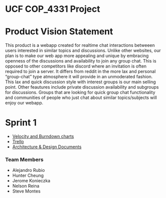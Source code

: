 # UCF COP_4331 Project

# Product Vision Statement

This product is a webapp created for realtime chat interactions betweeen users interested in similar topics and discussions.
Unlike other websites, our plan is to make our web app more appealing and unique by embracing openness of the discussions 
and availability to join any group chat. This is opposed to other competitors like discord where an invitation is often 
required to join a server. It differs from reddit in the more lax and personal “group-chat” type atmosphere it will 
provide in an unmoderated fashion. This lax and quick discussion style with interest groups is our main selling point.
Other feautures include private discussion availability and subgroups for discussions. Groups that are looking for quick 
group chat functionality and communities of people who just chat about similar topics/subjects will enjoy our webapp. 

# Sprint 1
- [Velocity and Burndown charts](https://docs.google.com/spreadsheets/d/1upUzMZMtthAg0LUP5b4fbpAZldVFypU6L3LfWf_3Akc/edit?usp=sharing)
- [Trello](https://trello.com/b/qaRvqV9A/project-management)
- [Architecture & Design Documents](/artifacts/architecture.md)


### Team Members

- Alejandro Rubio
- Hunter Cheung
- Jerome Konieczka
- Nelson Reina
- Steve Montes
